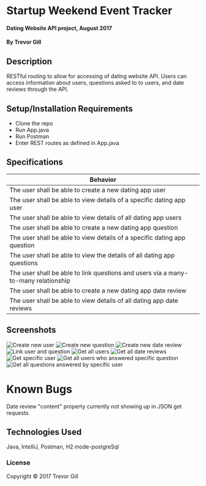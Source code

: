 # Startup Weekend Event Tracker

#### Dating Website API project, August 2017

#### By Trevor Gill

## Description

RESTful routing to allow for accessing of dating website API. Users can access information about users, questions asked to to users, and date reviews through the API.

## Setup/Installation Requirements

* Clone the repo
* Run App.java
* Run Postman
* Enter REST routes as defined in App.java

## Specifications

| Behavior      |
| ------------- |
| The user shall be able to create a new dating app user |
| The user shall be able to view details of a specific dating app user |
| The user shall be able to view details of all dating app users |
| The user shall be able to create a new dating app question |
| The user shall be able to view details of a specific dating app question |
| The user shall be able to view the details of all dating app questions |
| The user shall be able to link questions and users via a many-to-many relationship |
| The user shall be able to create a new dating app date review |
| The user shall be able to view details of all dating app date reviews |

## Screenshots
![Create new user](/java/resources/images/new-user.JPG?raw=true "Create new user")
![Create new question](/java/resources/images/new-question.JPG?raw=true "Create new question")
![Create new date review](/java/resources/images/new-date-review.JPG?raw=true "Create new date review")
![Link user and question](/java/resources/images/link-user-and-question.JPG,?raw=true "Link user and question")
![Get all users](/java/resources/images/get-all-users.JPG?raw=true "Get all users")
![Get all date reviews](/java/resources/images/get-all-date-reviews.JPG?raw=true "Get all date reviews")
![Get specific user](/java/resources/images/get-specific-user.JPG?raw=true "Get specific user")
![Get all users who answered specific question](/java/resources/images/get-all-users-who-answered-question.JPG?raw=true "Get all users who answered specific question")
![Get all questions answered by specific user](/java/resources/images/get-all-questions-answered-by-user.JPG?raw=true "Get all questions answered by specific user")

# Known Bugs

Date review "content" property currently not showing up in JSON get requests.

## Technologies Used

Java, IntelliJ, Postman, H2 mode-postgreSql

### License

Copyright &copy; 2017 Trevor Gill
